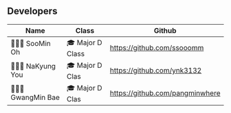 ## Developers
| Name | Class | Github |
|-|-|-|
| 👩🏻‍💻 SooMin Oh | 🎓 Major D Class | https://github.com/ssooomm |
| 👩🏻‍💻 NaKyung You | 🎓 Major D Clas | https://github.com/ynk3132 |
| 👨🏻‍💻 GwangMin Bae | 🎓 Major D Clas | https://github.com/pangminwhere |
